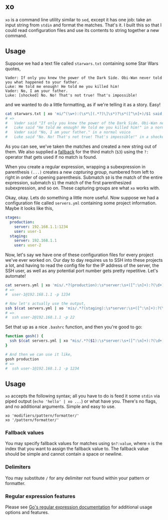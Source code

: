 # `xo`

`xo` is a command line utility similar to `sed`, except it has one job: take an
input string from `stdin` and format the matches. That's it. I built this so
that I could read configuration files and use its contents to string
together a new command.

## Usage
Suppose we had a text file called `starwars.txt` containing some Star Wars quotes,
```
Vader: If only you knew the power of the Dark Side. Obi-Wan never told you what happened to your father.
Luke: He told me enough! He told me you killed him!
Vader: No, I am your father.
Luke: [shocked] No. No! That's not true! That's impossible!
```

and we wanted to do a little formatting, as if we're telling it as a story. Easy!
```bash
cat starwars.txt | xo 'mi/^(\w+):(\s*\[(.*?)\]\s*)?\s*([^\n]+)/$1 said, "$4" in a $3?:normal voice./'
# =>
#   Vader said "If only you knew the power of the Dark Side. Obi-Wan never told you what happened to your father." in a normal voice
#   Luke said "He told me enough! He told me you killed him!" in a normal voice
#   Vader said "No, I am your father." in a normal voice
#   Luke said "No. No! That's not true! That's impossible!" in a shocked voice
```

As you can see, we've taken the matches and created a new string out of them. We
also supplied a [fallback](#fallback-values) for the third match (`$3`) using the
`?:` operator that gets used if no match is found.

When you create a regular expression, wrapping a subexpression in parenthesis `(...)`
creates a new _capturing group_, numbered from left to right in order of opening
parenthesis. Submatch `$0` is the match of the entire expression, submatch `$1`
the match of the first parenthesized subexpression, and so on. These capturing
groups are what `xo` works with.

Okay, okay. Lets do something a little more useful. Now suppose we had a configuration
file called `servers.yml` containing some project information. Maybe it looks like
this,
```yml
stages:
  production:
    server: 192.168.1.1:1234
    user: user-1
  staging:
    server: 192.168.1.1
    user: user-2
```

Now, let's say we have one of these configuration files for every project we've ever
worked on. Our day to day requires us to SSH into these projects a lot, and having
to read the config file for the IP address of the server, the SSH user, as well as
any potential port number gets pretty repetitive. Let's automate!
```bash
cat servers.yml | xo 'mis/.*?(production):\s*server:\s+([^:\n]+):?(\d+)?.*?user:\s+([^\n]+).*/$4@$2 -p $3?:22/'
# =>
#  user-1@192.168.1.1 -p 1234

# Now let's actually use the output,
ssh $(cat servers.yml | xo 'mis/.*?(staging):\s*server:\s+([^:\n]+):?(\d+)?.*?user:\s+([^\n]+).*/$4@$2 -p $3?:22/')
# =>
#  ssh user-2@192.168.1.1 -p 22
```

Set that up as a nice `.bashrc` function, and then you're good to go:
```bash
function gosh() {
  ssh $(cat servers.yml | xo "mis/.*?($1):\s*server:\s+([^:\n]+):?(\d+)?.*?user:\s+([^\n]+).*/\$4@\$2 -p \$3?:22/")
}

# And then we can use it like,
gosh production
# =>
#  ssh user-1@192.168.1.1 -p 1234
```

## Usage
`xo` accepts the following syntax; all you have to do is feed it some `stdin` via
piped output (`echo 'hello' | xo ...`) or what have you. There's no flags, and no
additional arguments. Simple and easy to use.
```
xo 'modifiers/pattern/formatter/'
xo '/pattern/formatter/'
```

### Fallback values
You may specify fallback values for matches using `$n?:value`, where `n` is the
index that you want to assign the fallback value to. The fallback value should
be simple and cannot contain a space or newline.

### Delimiters
You may substitute `/` for any delimiter not found within your pattern or formatter.

### Regular expression features
Please see [Go's regular expression documentation](https://golang.org/pkg/regexp/syntax/)
for additional usage options and features.
